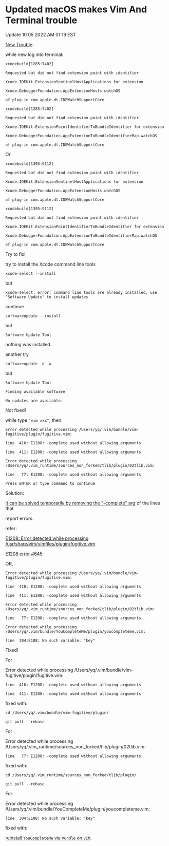 # Updated macOS makes Vim And Terminal trouble

Update 10 05 2022 AM 01:19 EST

[New Trouble](https://stackoverflow.com/questions/71954487/xcodebuild-error-requested-but-didnt-find-extension-point-with-identifier):

while new log into terminal:

    xcodebuild[1285:7402]

    Requested but did not find extension point with identifier

    Xcode.IDEKit.ExtensionSentinelHostApplications for extension

    Xcode.DebuggerFoundation.AppExtensionHosts.watchOS 
    
    of plug-in com.apple.dt.IDEWatchSupportCore

    xcodebuild[1285:7402]

    Requested but did not find extension point with identifier 
    
    Xcode.IDEKit.ExtensionPointIdentifierToBundleIdentifier for extension

    Xcode.DebuggerFoundation.AppExtensionToBundleIdentifierMap.watchOS 
    
    of plug-in com.apple.dt.IDEWatchSupportCore

Or

    xcodebuild[1395:9112]

    Requested but did not find extension point with identifier

    Xcode.IDEKit.ExtensionSentinelHostApplications for extension

    Xcode.DebuggerFoundation.AppExtensionHosts.watchOS 
    
    of plug-in com.apple.dt.IDEWatchSupportCore

    xcodebuild[1395:9112]

    Requested but did not find extension point with identifier

    Xcode.IDEKit.ExtensionPointIdentifierToBundleIdentifier for extension 
    
    Xcode.DebuggerFoundation.AppExtensionToBundleIdentifierMap.watchOS

    of plug-in com.apple.dt.IDEWatchSupportCore

Try to fix!

try to  install the Xcode command line tools

    xcode-select --install

but

    xcode-select: error: command line tools are already installed, use "Software Update" to install updates

continue

    softwareupdate --install

but

    Software Update Tool

nothing was installed.

another try

    softwareupdate -d -a

but

    Software Update Tool

    Finding available software

    No updates are available.

Not fixed!

while type `"vim xxx"`, then:

    Error detected while processing /Users/yq/.vim/bundle/vim-fugitive/plugin/fugitive.vim:

    line  410: E1208: -complete used without allowing arguments

    line  411: E1208: -complete used without allowing arguments

    Error detected while processing /Users/yq/.vim_runtime/sources_non_forked/tlib/plugin/02tlib.vim:

    line   77: E1208: -complete used without allowing arguments

    Press ENTER or type command to continue

Solution:

[It can be solved temporarily by removing the "-complete" arg](https://github.com/amix/vimrc/issues/645#issuecomment-880528000) of the lines that

report errors.

refer:

[E1208: Error detected while processing /usr/share/vim/vimfiles/plugin/fugitive.vim](https://github.com/tpope/vim-fugitive/issues/1791)

[E1208 error #645](https://github.com/amix/vimrc/issues/645)

OR,

    Error detected while processing /Users/yq/.vim/bundle/vim-fugitive/plugin/fugitive.vim:

    line  410: E1208: -complete used without allowing arguments

    line  411: E1208: -complete used without allowing arguments
    
    Error detected while processing /Users/yq/.vim_runtime/sources_non_forked/tlib/plugin/02tlib.vim:

    line   77: E1208: -complete used without allowing arguments
    
    Error detected while processing /Users/yq/.vim/bundle/YouCompleteMe/plugin/youcompleteme.vim:

    line  304:E108: No such variable: "key"

Fixed!

For :

   Error detected while processing /Users/yq/.vim/bundle/vim-fugitive/plugin/fugitive.vim:

    line  410: E1208: -complete used without allowing arguments

    line  411: E1208: -complete used without allowing arguments 

fixed with:

    cd /Users/yq/.vim/bundle/vim-fugitive/plugin/

    git pull --rebase 
For :

   Error detected while processing /Users/yq/.vim_runtime/sources_non_forked/tlib/plugin/02tlib.vim:

    line   77: E1208: -complete used without allowing arguments 

fixed with:

    cd /Users/yq/.vim_runtime/sources_non_forked/tlib/plugin/
    
    git pull --rebase

For:

   Error detected while processing /Users/yq/.vim/bundle/YouCompleteMe/plugin/youcompleteme.vim:

    line  304:E108: No such variable: "key" 

fixed with:

[reinstall `YouCompleteMe` via `Vundle` on `VIM`](https://gist.github.com/SofijaErkin/9318ecb63460400c8b3876cce6c2bf25#for-macos).
